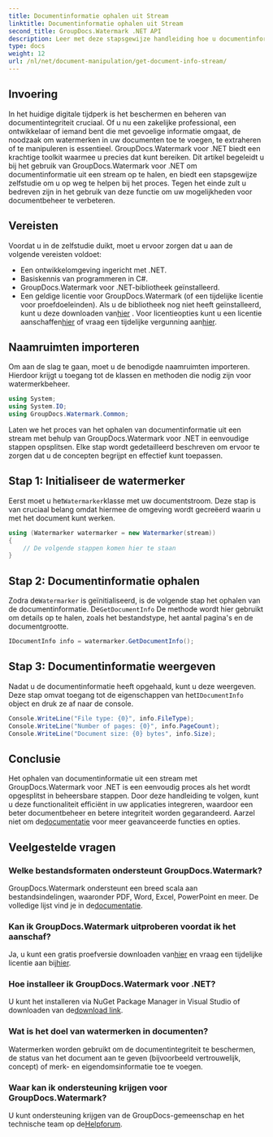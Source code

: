 ```yaml
---
title: Documentinformatie ophalen uit Stream
linktitle: Documentinformatie ophalen uit Stream
second_title: GroupDocs.Watermark .NET API
description: Leer met deze stapsgewijze handleiding hoe u documentinformatie uit een stream kunt halen met GroupDocs.Watermark voor .NET. Uw mogelijkheden voor documentbeheer moeiteloos.
type: docs
weight: 12
url: /nl/net/document-manipulation/get-document-info-stream/
---
```

## Invoering
In het huidige digitale tijdperk is het beschermen en beheren van documentintegriteit cruciaal. Of u nu een zakelijke professional, een ontwikkelaar of iemand bent die met gevoelige informatie omgaat, de noodzaak om watermerken in uw documenten toe te voegen, te extraheren of te manipuleren is essentieel. GroupDocs.Watermark voor .NET biedt een krachtige toolkit waarmee u precies dat kunt bereiken. Dit artikel begeleidt u bij het gebruik van GroupDocs.Watermark voor .NET om documentinformatie uit een stream op te halen, en biedt een stapsgewijze zelfstudie om u op weg te helpen bij het proces. Tegen het einde zult u bedreven zijn in het gebruik van deze functie om uw mogelijkheden voor documentbeheer te verbeteren.
## Vereisten
Voordat u in de zelfstudie duikt, moet u ervoor zorgen dat u aan de volgende vereisten voldoet:
- Een ontwikkelomgeving ingericht met .NET.
- Basiskennis van programmeren in C#.
- GroupDocs.Watermark voor .NET-bibliotheek geïnstalleerd.
- Een geldige licentie voor GroupDocs.Watermark (of een tijdelijke licentie voor proefdoeleinden).
 Als u de bibliotheek nog niet heeft geïnstalleerd, kunt u deze downloaden van[hier](https://releases.groupdocs.com/Watermark/net/) . Voor licentieopties kunt u een licentie aanschaffen[hier](https://purchase.groupdocs.com/buy) of vraag een tijdelijke vergunning aan[hier](https://purchase.groupdocs.com/temporary-license/).
## Naamruimten importeren
Om aan de slag te gaan, moet u de benodigde naamruimten importeren. Hierdoor krijgt u toegang tot de klassen en methoden die nodig zijn voor watermerkbeheer.
```csharp
using System;
using System.IO;
using GroupDocs.Watermark.Common;
```
Laten we het proces van het ophalen van documentinformatie uit een stream met behulp van GroupDocs.Watermark voor .NET in eenvoudige stappen opsplitsen. Elke stap wordt gedetailleerd beschreven om ervoor te zorgen dat u de concepten begrijpt en effectief kunt toepassen.
## Stap 1: Initialiseer de watermerker
 Eerst moet u het`Watermarker`klasse met uw documentstroom. Deze stap is van cruciaal belang omdat hiermee de omgeving wordt gecreëerd waarin u met het document kunt werken.
```csharp
using (Watermarker watermarker = new Watermarker(stream))
{
    // De volgende stappen komen hier te staan
}
```
## Stap 2: Documentinformatie ophalen
 Zodra de`Watermarker` is geïnitialiseerd, is de volgende stap het ophalen van de documentinformatie. De`GetDocumentInfo` De methode wordt hier gebruikt om details op te halen, zoals het bestandstype, het aantal pagina's en de documentgrootte.
```csharp
IDocumentInfo info = watermarker.GetDocumentInfo();
```
## Stap 3: Documentinformatie weergeven
 Nadat u de documentinformatie heeft opgehaald, kunt u deze weergeven. Deze stap omvat toegang tot de eigenschappen van het`IDocumentInfo` object en druk ze af naar de console.
```csharp
Console.WriteLine("File type: {0}", info.FileType);
Console.WriteLine("Number of pages: {0}", info.PageCount);
Console.WriteLine("Document size: {0} bytes", info.Size);
```

## Conclusie
 Het ophalen van documentinformatie uit een stream met GroupDocs.Watermark voor .NET is een eenvoudig proces als het wordt opgesplitst in beheersbare stappen. Door deze handleiding te volgen, kunt u deze functionaliteit efficiënt in uw applicaties integreren, waardoor een beter documentbeheer en betere integriteit worden gegarandeerd. Aarzel niet om de[documentatie](https://reference.groupdocs.com/Watermark/net/) voor meer geavanceerde functies en opties.
## Veelgestelde vragen
### Welke bestandsformaten ondersteunt GroupDocs.Watermark?
 GroupDocs.Watermark ondersteunt een breed scala aan bestandsindelingen, waaronder PDF, Word, Excel, PowerPoint en meer. De volledige lijst vind je in de[documentatie](https://reference.groupdocs.com/Watermark/net/).
### Kan ik GroupDocs.Watermark uitproberen voordat ik het aanschaf?
 Ja, u kunt een gratis proefversie downloaden van[hier](https://releases.groupdocs.com/) en vraag een tijdelijke licentie aan bij[hier](https://purchase.groupdocs.com/temporary-license/).
### Hoe installeer ik GroupDocs.Watermark voor .NET?
 U kunt het installeren via NuGet Package Manager in Visual Studio of downloaden van de[download link](https://releases.groupdocs.com/Watermark/net/).
### Wat is het doel van watermerken in documenten?
Watermerken worden gebruikt om de documentintegriteit te beschermen, de status van het document aan te geven (bijvoorbeeld vertrouwelijk, concept) of merk- en eigendomsinformatie toe te voegen.
### Waar kan ik ondersteuning krijgen voor GroupDocs.Watermark?
 U kunt ondersteuning krijgen van de GroupDocs-gemeenschap en het technische team op de[Helpforum](https://forum.groupdocs.com/c/watermark/19).